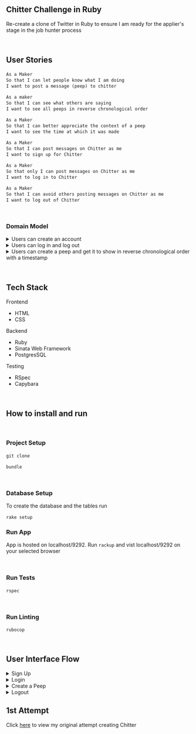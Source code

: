 ## Chitter Challenge in Ruby

Re-create a clone of Twitter in Ruby to ensure I am ready for the applier's stage in the job hunter process

<p>&nbsp;</p>

## User Stories

```
As a Maker
So that I can let people know what I am doing
I want to post a message (peep) to chitter
```

```
As a maker
So that I can see what others are saying
I want to see all peeps in reverse chronological order
```

```
As a Maker
So that I can better appreciate the context of a peep
I want to see the time at which it was made
```

```
As a Maker
So that I can post messages on Chitter as me
I want to sign up for Chitter
```

```
As a Maker
So that only I can post messages on Chitter as me
I want to log in to Chitter
```

```
As a Maker
So that I can avoid others posting messages on Chitter as me
I want to log out of Chitter
```

<p>&nbsp;</p>

### Domain Model

<details>
<summary> Users can create an account  </summary>
<br>
<img  src="public/images/chitter_ruby_signup.png">
</details>

<details>
<summary> Users can log in and log out </summary>
<br>
<img src="public/images/ruby_chitter_login_logout.png">
</details>

<details>
<summary> Users can create a peep and get it to show in reverse chronological order with a timestamp </summary>
<br>
<img src="public/images/ruby_chitter_create_show.png">
</details>

<p>&nbsp;</p>

## Tech Stack

Frontend

- HTML
- CSS

Backend

- Ruby
- Sinata Web Framework
- PostgresSQL

Testing

- RSpec
- Capybara
<p>&nbsp;</p>

## How to install and run

<br>

### Project Setup

```
git clone
```

```
bundle
```

<br>

### Database Setup

To create the database and the tables run

```
rake setup
```

### Run App

App is hosted on localhost/9292. Run `rackup` and vist localhost/9292 on your selected browser

<br>

### Run Tests

```
rspec
```

<br>

### Run Linting

```
rubocop
```

<p>&nbsp;</p>

## User Interface Flow

<details>
<summary> Sign Up </summary>
<br>
</details>

<details>
<summary> Login </summary>
add image here
<br>
</details>

<details>
<summary> Create a Peep </summary>
add image here
show timestamp
<br>
</details>

<details>
<summary> Logout </summary>
add image here
<br>
</details>

## 1st Attempt

Click [here](https://github.com/tiffanyvallo/chitter-challenge) to view my original attempt creating Chitter
